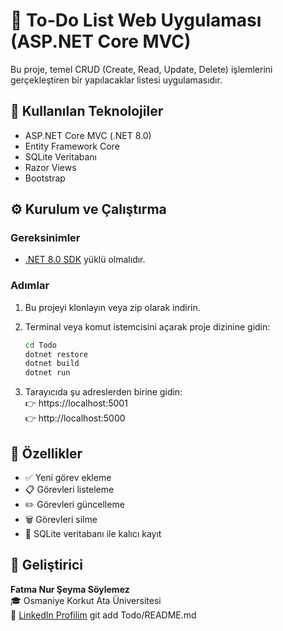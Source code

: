 # 📝 To-Do List Web Uygulaması (ASP.NET Core MVC)

Bu proje, temel CRUD (Create, Read, Update, Delete) işlemlerini gerçekleştiren bir yapılacaklar listesi uygulamasıdır.

## 🚀 Kullanılan Teknolojiler
- ASP.NET Core MVC (.NET 8.0)
- Entity Framework Core
- SQLite Veritabanı
- Razor Views
- Bootstrap

## ⚙️ Kurulum ve Çalıştırma

### Gereksinimler
- [.NET 8.0 SDK](https://dotnet.microsoft.com/en-us/download/dotnet/8.0) yüklü olmalıdır.

### Adımlar
1. Bu projeyi klonlayın veya zip olarak indirin.
2. Terminal veya komut istemcisini açarak proje dizinine gidin:
   ```bash
   cd Todo
   dotnet restore
   dotnet build
   dotnet run
   ```

3. Tarayıcıda şu adreslerden birine gidin:  
   👉 https://localhost:5001  
   👉 http://localhost:5000

## 🔄 Özellikler
- ✅ Yeni görev ekleme  
- 📋 Görevleri listeleme  
- ✏️ Görevleri güncelleme  
- 🗑️ Görevleri silme  
- 💾 SQLite veritabanı ile kalıcı kayıt

## 👤 Geliştirici
**Fatma Nur Şeyma Söylemez**  
🎓 Osmaniye Korkut Ata Üniversitesi  
🔗 [LinkedIn Profilim](https://www.linkedin.com/in/şeyma-söylemez-ab2629216)
git add Todo/README.md